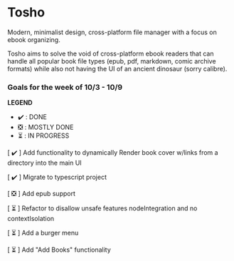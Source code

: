 # Tosho

Modern, minimalist design, cross-platform file manager with a focus on ebook organizing.

Tosho aims to solve the void of cross-platform ebook readers that can handle all popular book file types (epub, pdf, markdown, comic archive formats) while also not having the UI of an ancient dinosaur (sorry calibre).

### Goals for the week of 10/3 - 10/9

**LEGEND**
- :heavy_check_mark: : DONE
- :negative_squared_cross_mark: : MOSTLY DONE
- :hourglass_flowing_sand: : IN PROGRESS

[ :heavy_check_mark: ] Add functionality to dynamically Render book cover w/links from a directory into the main UI

[ :heavy_check_mark: ] Migrate to typescript project

[ :negative_squared_cross_mark: ] Add epub support <br>

[ :hourglass_flowing_sand: ] Refactor to disallow unsafe features nodeIntegration and no contextIsolation

[ :hourglass_flowing_sand: ] Add a burger menu <br>

[ :hourglass_flowing_sand: ] Add "Add Books" functionality
